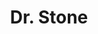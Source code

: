 ---
layout: lecteur.njk
tags : stone

title : Dr. Stone
episode : 10
saison : 2
iframe : https://dood.so/e/dr6m2aspp4a3

cc :  VostFr
---